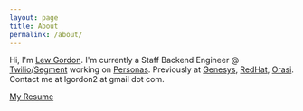 ```yaml
---
layout: page
title: About
permalink: /about/
---
```


Hi, I'm [Lew Gordon](https://www.linkedin.com/in/lewis-gordon-10674919/).  I'm currently a Staff Backend Engineer @ [Twilio](https://www.twilio.com/)/[Segment](https://segment.com/) working on [Personas](https://segment.com/product/personas).  Previously at [Genesys](https://genesys.com), [RedHat](https://redhat.com), [Orasi](https://orasi.com).  Contact me at lgordon2 at gmail dot com.

[My Resume](/assets/pdf/Lew_Gordon.pdf)
